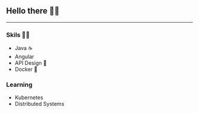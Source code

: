 ## Hello there 🐱‍👓

----
### Skils 🤹‍♀️
- Java ☕
- Angular
- API Design 📃
- Docker 🐳

### Learning
- Kubernetes
- Distributed Systems
 
<!--
**sbuzas-kr/sbuzas-kr** is a ✨ _special_ ✨ repository because its `README.md` (this file) appears on your GitHub profile.

Here are some ideas to get you started:

- 🔭 I’m currently working on ...
- 🌱 I’m currently learning ...
- 👯 I’m looking to collaborate on ...
- 🤔 I’m looking for help with ...
- 💬 Ask me about ...
- 📫 How to reach me: ...
- 😄 Pronouns: ...
- ⚡ Fun fact: ...
-->
